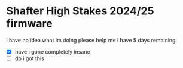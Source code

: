 # Shafter High Stakes 2024/25 firmware

i have no idea what im doing please help me i have 5 days remaining.  

- [x] have i gone completely insane
- [ ] do i got this

